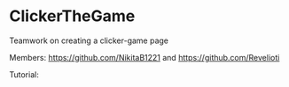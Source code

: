 # ClickerTheGame
 Teamwork on creating a clicker-game page

Members: 
  https://github.com/NikitaB1221 and https://github.com/Revelioti


Tutorial:
